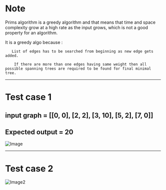 # Note

Prims algorithm is a greedy algorithm and that means that time and space complexity grow at a high rate as the input grows, which is not a good property for an algorithm.


It is a greedy algo because :
``` 
   List of edges has to be searched from beginning as new edge gets added.

    If there are more than one edges having same weight then all possible spanning trees are required to be found for final minimal tree.
```

---

# Test case 1


## input graph =  [[0, 0], [2, 2], [3, 10], [5, 2], [7, 0]]
## Expected output = 20 

![Image](https://i.imgur.com/Uhs43qw.png)


---


# Test case 2 

![Image2](https://i.imgur.com/xckg0q6.png)



